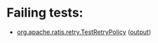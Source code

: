 # Failing tests: 

 * [org.apache.ratis.retry.TestRetryPolicy](ratis-test/org.apache.ratis.retry.TestRetryPolicy.txt) ([output](ratis-test/org.apache.ratis.retry.TestRetryPolicy-output.txt))
